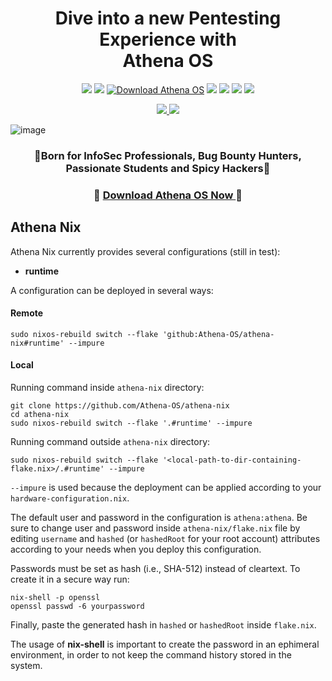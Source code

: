 <h1 align="center">
  Dive into a new Pentesting Experience with<br>
Athena OS
</h1>

<p align="center">
  <img src="https://img.shields.io/badge/Maintained%3F-Yes-CD8335">
  <img src="https://badgen.net/github/release/Athena-OS/athena-nix">
  <a href="https://sourceforge.net/projects/athena-iso/files/latest/download"><img alt="Download Athena OS" src="https://img.shields.io/sourceforge/dt/athena-iso.svg" ></a>
  <img src="https://badgen.net/github/stars/Athena-OS/athena-nix">
  <img src="https://img.shields.io/github/issues-raw/Athena-OS/athena-nix">
  <img src="https://img.shields.io/github/issues-closed-raw/Athena-OS/athena-nix">
  <img src="https://img.shields.io/github/license/Athena-OS/athena-nix">
</p>

<p align="center">
  <a href="https://www.instagram.com/athenaos_sec">
    <img src="https://img.shields.io/badge/Follow%20us%20on%20Instagram-Ya?logo=instagram&logoColor=white&color=%23e95950&style=['for-the-badge']&url=https://www.instagram.com/athenaos_sec">
    </a>
  <a href="https://discord.gg/AHXqyJHhGc">
    <img src="https://img.shields.io/badge/Join%20on%20Discord-Ya?logo=discord&logoColor=white&color=%235865F2&style=['for-the-badge']&url=https://discord.gg/AHXqyJHhGc">
  </a>
</p>

<!--<p align="center">
  <img src="https://user-images.githubusercontent.com/83867734/174499581-e0f74d41-36ce-4c01-af0d-6ecd98841a64.png" data-canonical-src="https://user-images.githubusercontent.com/83867734/174499581-e0f74d41-36ce-4c01-af0d-6ecd98841a64.png" width="600" height="496" />
</p>-->
![image](https://github.com/Athena-OS/athena-iso/assets/83867734/b130dd25-5e7f-4cc8-bc16-6f384b4210f3)

<!--
<p align="center">
  <img src="https://user-images.githubusercontent.com/83867734/192104268-ddfd4b2e-d79e-44e9-a0f7-3d627829d894.png" data-canonical-src="https://user-images.githubusercontent.com/83867734/192104268-ddfd4b2e-d79e-44e9-a0f7-3d627829d894.png" width="400" height="422" />
</p>
-->
<!--
<p align="center">
  <img src="https://user-images.githubusercontent.com/83867734/192106351-96cc40a5-994c-4068-9092-f05c69e686c6.png" data-canonical-src="https://user-images.githubusercontent.com/83867734/192106351-96cc40a5-994c-4068-9092-f05c69e686c6.png" width="400" height="400" />
</p>
-->

<h3 align="center">
  🏅Born for InfoSec Professionals, Bug Bounty Hunters, Passionate Students and Spicy Hackers🏅
</h3>

<h3 align="center">
  💞
  <a href="https://hub.athenaos.org/athena-images/23.11/">
  Download Athena OS Now
    </a>
  💞
</h3>

## Athena Nix

Athena Nix currently provides several configurations (still in test):
* **runtime**

A configuration can be deployed in several ways:

#### Remote
```
sudo nixos-rebuild switch --flake 'github:Athena-OS/athena-nix#runtime' --impure
```

#### Local
Running command inside `athena-nix` directory:
```
git clone https://github.com/Athena-OS/athena-nix
cd athena-nix
sudo nixos-rebuild switch --flake '.#runtime' --impure
```
Running command outside `athena-nix` directory:
```
sudo nixos-rebuild switch --flake '<local-path-to-dir-containing-flake.nix>/.#runtime' --impure
```
`--impure` is used because the deployment can be applied according to your `hardware-configuration.nix`.

The default user and password in the configuration is `athena:athena`. Be sure to change user and password inside `athena-nix/flake.nix` file by editing `username` and `hashed` (or `hashedRoot` for your root account) attributes according to your needs when you deploy this configuration.

Passwords must be set as hash (i.e., SHA-512) instead of cleartext. To create it in a secure way run:
```
nix-shell -p openssl
openssl passwd -6 yourpassword
```
Finally, paste the generated hash in `hashed` or `hashedRoot` inside `flake.nix`.

The usage of **nix-shell** is important to create the password in an ephimeral environment, in order to not keep the command history stored in the system.